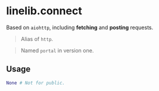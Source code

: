 # linelib.connect
Based on `aiohttp`, including **fetching** and **posting** requests.

> Alias of `http`.

> Named `portal` in version one.

## Usage
```py
None # Not for public.
```